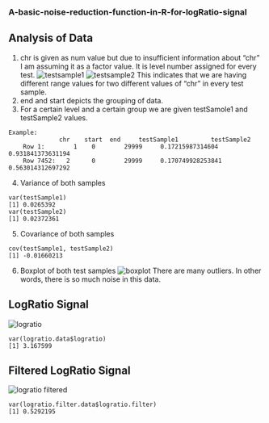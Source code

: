 ### A-basic-noise-reduction-function-in-R-for-logRatio-signal

## Analysis of Data
1. chr is given as num value but due to insufficient information about “chr” I am assuming it as a factor value. It is level number assigned for every test.
![testsample1](https://user-images.githubusercontent.com/21276147/36691289-d1bf5b5e-1b5a-11e8-957b-06711a4e82b7.png)
![testsample2](https://user-images.githubusercontent.com/21276147/36691321-f017eff8-1b5a-11e8-811a-9fdb75fc4483.png)
This indicates that we are having different range values for two different values of “chr” in every test sample.
2. end and start depicts the grouping of data.
3. For a certain level and a certain group we are given testSamole1 and testSample2 values.
```
Example: 
              chr	 start  end	    testSample1		    testSample2
	Row 1:   	  1	   0	    29999	  0.17215987314604	0.931841373631194
	Row 7452: 	2	   0	    29999	  0.170749928253841	0.563014312697292
  ```
4. Variance of both samples
```
var(testSample1)
[1] 0.0265392
var(testSample2)
[1] 0.02372361
```
5. Covariance of both samples
```
cov(testSample1, testSample2)
[1] -0.01660213
```
6. Boxplot of both test samples
![boxplot](https://user-images.githubusercontent.com/21276147/36692012-eba9b33c-1b5c-11e8-90e8-d91b2c923913.png)
There are many outliers. In other words, there is so much noise in this data.


## LogRatio Signal
![logratio](https://user-images.githubusercontent.com/21276147/36692092-1e51af38-1b5d-11e8-9073-6944ebe81006.png)
```
var(logratio.data$logratio)
[1] 3.167599
```
## Filtered LogRatio Signal
![logratio filtered](https://user-images.githubusercontent.com/21276147/36692124-3b377bdc-1b5d-11e8-9eec-dec9ab1d3a8a.png)
```
var(logratio.filter.data$logratio.filter)
[1] 0.5292195
```
